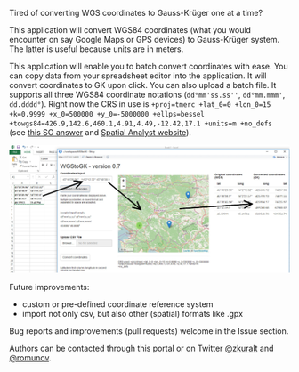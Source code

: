 Tired of converting WGS coordinates to Gauss-Krüger one at a time?

This application will convert WGS84 coordinates (what you would encounter on say Google Maps or GPS devices) to Gauss-Krüger system. The latter is useful because units are in meters.

This application will enable you to batch convert coordinates with ease. You can copy data from your spreadsheet editor into the application. It will convert coordinates to GK upon click. You can also upload a batch file. It supports all three WGS84 coordinate notations (`dd°mm'ss.ss''`, `dd°mm.mmm'`, `dd.dddd°`). Right now the CRS in use is `+proj=tmerc +lat_0=0 +lon_0=15 +k=0.9999 +x_0=500000 +y_0=-5000000 +ellps=bessel +towgs84=426.9,142.6,460.1,4.91,4.49,-12.42,17.1 +units=m +no_defs` (see [this SO answer](https://gis.stackexchange.com/a/43417/1924) and [Spatial Analyst website](http://spatial-analyst.net/wiki/index.php?title=MGI_/_Balkans_coordinate_systems)).

![](workflow.jpg)

Future improvements:

 * custom or pre-defined coordinate reference system
 * import not only csv, but also other (spatial) formats like .gpx

Bug reports and improvements (pull requests) welcome in the Issue section.

Authors can be contacted through this portal or on Twitter [@zkuralt](https://twitter.com/zkuralt) and [@romunov](https://twitter.com/romunov).